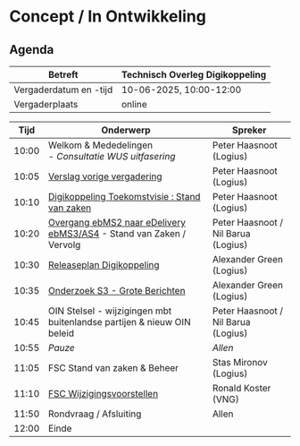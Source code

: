 
# Concept / In Ontwikkeling

## Agenda

| Betreft                | Technisch Overleg Digikoppeling |
| ---------------------- | ------------------------------- |
| Vergaderdatum en -tijd | 10-06-2025, 10:00-12:00         |
| Vergaderplaats         | online |                         |

| Tijd | Onderwerp |Spreker|
| --- | --- | --- |  
| 10:00| Welkom & Mededelingen   <BR> -  _Consultatie WUS uitfasering_|    Peter Haasnoot (Logius) |
| 10:05| [Verslag vorige vergadering](https://github.com/Logius-standaarden/Overleg/blob/main/Digikoppeling/2025-03-19/2024-12-10%20%20Verslag%20TO%20Digikoppeling%20v1.0.pdf)       |    Peter Haasnoot (Logius) |
| 10:10 | [Digikoppeling Toekomstvisie : Stand van zaken](#digikoppeling-toekomstvisie) <BR>| Peter Haasnoot (Logius) | 
| 10:20  | [Overgang ebMS2 naar eDelivery ebMS3/AS4](#overgang-ebms2-naar-edelivery-ebms3as4) - Stand van Zaken / Vervolg  | Peter Haasnoot / Nil Barua (Logius)| 
| 10:30 | [Releaseplan Digikoppeling](https://github.com/orgs/Logius-standaarden/projects/4)      |    Alexander Green (Logius) |
| 10:35 | [Onderzoek S3 - Grote Berichten](#onderzoek-s3---grote-berichten) | Alexander Green (Logius) |
| 10:45  | OIN Stelsel - wijzigingen mbt buitenlandse partijen & nieuw OIN beleid<BR> | Peter Haasnoot  / Nil Barua (Logius)|
| 10:55 | _Pauze_ | _Allen_ |
|11:05| FSC Stand van zaken & Beheer | Stas Mironov (Logius)|
|11:10 | [FSC Wijzigingsvoorstellen](https://github.com/Logius-standaarden/fsc-core/pulls?q=is%3Apr+is%3Aopen+created%3A%3C%3D2025-02-01) | Ronald Koster (VNG)  |
|11:50  | Rondvraag / Afsluiting | Allen | 
|12:00 | Einde |
